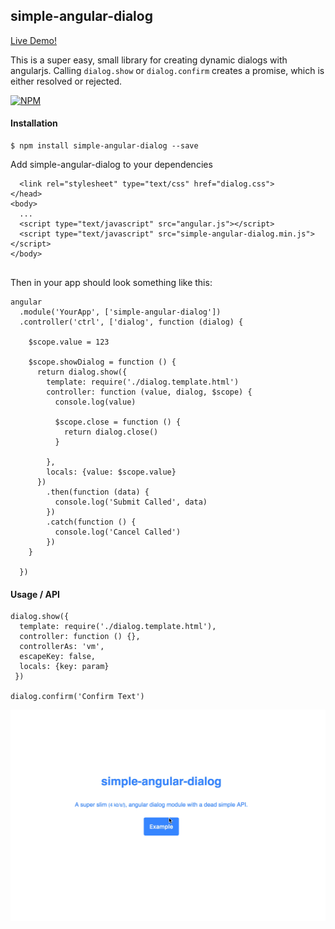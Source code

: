 ## simple-angular-dialog

[Live Demo!](https://hanford.github.io/simple-angular-dialog)

This is a super easy, small library for creating dynamic dialogs with angularjs. Calling ```dialog.show``` or ```dialog.confirm``` creates a promise, which is either resolved or rejected.

[![NPM][dialog-icon]][dialog-url]

#### Installation  

```
$ npm install simple-angular-dialog --save
```

Add simple-angular-dialog to your dependencies

```
  <link rel="stylesheet" type="text/css" href="dialog.css">
</head>
<body>
  ...
  <script type="text/javascript" src="angular.js"></script>
  <script type="text/javascript" src="simple-angular-dialog.min.js"></script>
</body>


```

Then in your app should look something like this:


```
angular
  .module('YourApp', ['simple-angular-dialog'])
  .controller('ctrl', ['dialog', function (dialog) {

    $scope.value = 123

    $scope.showDialog = function () {
      return dialog.show({
        template: require('./dialog.template.html')
        controller: function (value, dialog, $scope) {
          console.log(value)

          $scope.close = function () {
            return dialog.close()
          }

        },
        locals: {value: $scope.value}
      })
        .then(function (data) {
          console.log('Submit Called', data)
        })
        .catch(function () {
          console.log('Cancel Called')
        })
    }

  })
```

#### Usage / API
```
dialog.show({
  template: require('./dialog.template.html'),
  controller: function () {},
  controllerAs: 'vm',
  escapeKey: false,
  locals: {key: param}
 })

dialog.confirm('Confirm Text')
```  


![Low frame gif](./example.gif)

[dialog-icon]: https://nodei.co/npm/simple-angular-dialog.png?downloads=true
[dialog-url]: https://npmjs.org/package/simple-angular-dialog
